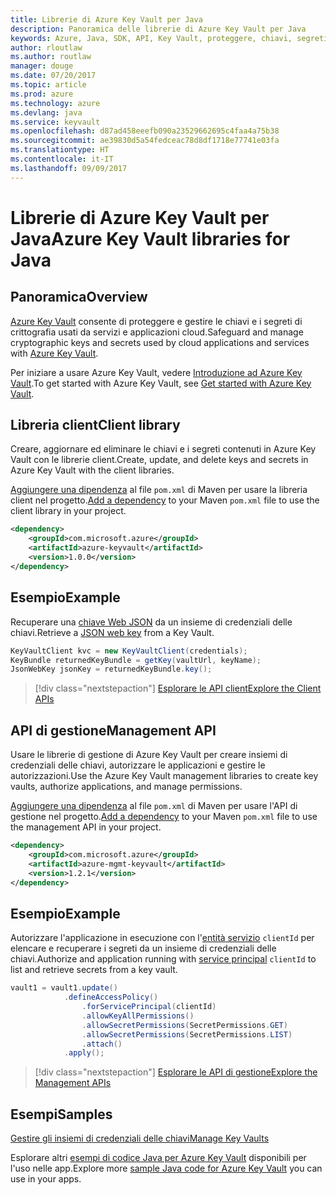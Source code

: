 ```yaml
---
title: Librerie di Azure Key Vault per Java
description: Panoramica delle librerie di Azure Key Vault per Java
keywords: Azure, Java, SDK, API, Key Vault, proteggere, chiavi, segreti, insieme di credenziali
author: rloutlaw
ms.author: routlaw
manager: douge
ms.date: 07/20/2017
ms.topic: article
ms.prod: azure
ms.technology: azure
ms.devlang: java
ms.service: keyvault
ms.openlocfilehash: d87ad458eeefb090a23529662695c4faa4a75b38
ms.sourcegitcommit: ae39830d5a54fedceac78d8df1718e77741e03fa
ms.translationtype: HT
ms.contentlocale: it-IT
ms.lasthandoff: 09/09/2017
---
```

# <a name="azure-key-vault-libraries-for-java"></a><span data-ttu-id="c04ff-104">Librerie di Azure Key Vault per Java</span><span class="sxs-lookup"><span data-stu-id="c04ff-104">Azure Key Vault libraries for Java</span></span>

## <a name="overview"></a><span data-ttu-id="c04ff-105">Panoramica</span><span class="sxs-lookup"><span data-stu-id="c04ff-105">Overview</span></span>

<span data-ttu-id="c04ff-106">[Azure Key Vault](/azure/key-vault/) consente di proteggere e gestire le chiavi e i segreti di crittografia usati da servizi e applicazioni cloud.</span><span class="sxs-lookup"><span data-stu-id="c04ff-106">Safeguard and manage cryptographic keys and secrets used by cloud applications and services with [Azure Key Vault](/azure/key-vault/).</span></span>

<span data-ttu-id="c04ff-107">Per iniziare a usare Azure Key Vault, vedere [Introduzione ad Azure Key Vault](/azure/key-vault/key-vault-get-started).</span><span class="sxs-lookup"><span data-stu-id="c04ff-107">To get started with Azure Key Vault, see [Get started with Azure Key Vault](/azure/key-vault/key-vault-get-started).</span></span>

## <a name="client-library"></a><span data-ttu-id="c04ff-108">Libreria client</span><span class="sxs-lookup"><span data-stu-id="c04ff-108">Client library</span></span>

<span data-ttu-id="c04ff-109">Creare, aggiornare ed eliminare le chiavi e i segreti contenuti in Azure Key Vault con le librerie client.</span><span class="sxs-lookup"><span data-stu-id="c04ff-109">Create, update, and delete keys and secrets in Azure Key Vault with the client libraries.</span></span>

<span data-ttu-id="c04ff-110">[Aggiungere una dipendenza](https://maven.apache.org/guides/getting-started/index.html#How_do_I_use_external_dependencies) al file `pom.xml` di Maven per usare la libreria client nel progetto.</span><span class="sxs-lookup"><span data-stu-id="c04ff-110">[Add a dependency](https://maven.apache.org/guides/getting-started/index.html#How_do_I_use_external_dependencies) to your Maven `pom.xml` file to use the client library in your project.</span></span>  

```XML
<dependency>
    <groupId>com.microsoft.azure</groupId>
    <artifactId>azure-keyvault</artifactId>
    <version>1.0.0</version>
</dependency>
```   

## <a name="example"></a><span data-ttu-id="c04ff-111">Esempio</span><span class="sxs-lookup"><span data-stu-id="c04ff-111">Example</span></span>

<span data-ttu-id="c04ff-112">Recuperare una [chiave Web JSON](https://tools.ietf.org/html/draft-ietf-jose-json-web-key-18) da un insieme di credenziali delle chiavi.</span><span class="sxs-lookup"><span data-stu-id="c04ff-112">Retrieve a [JSON web key](https://tools.ietf.org/html/draft-ietf-jose-json-web-key-18) from a Key Vault.</span></span>

```java
KeyVaultClient kvc = new KeyVaultClient(credentials);
KeyBundle returnedKeyBundle = getKey(vaultUrl, keyName);
JsonWebKey jsonKey = returnedKeyBundle.key();
```

> [!div class="nextstepaction"]
> [<span data-ttu-id="c04ff-113">Esplorare le API client</span><span class="sxs-lookup"><span data-stu-id="c04ff-113">Explore the Client APIs</span></span>](/java/api/overview/azure/keyvault/clientlibrary)


## <a name="management-api"></a><span data-ttu-id="c04ff-114">API di gestione</span><span class="sxs-lookup"><span data-stu-id="c04ff-114">Management API</span></span>

<span data-ttu-id="c04ff-115">Usare le librerie di gestione di Azure Key Vault per creare insiemi di credenziali delle chiavi, autorizzare le applicazioni e gestire le autorizzazioni.</span><span class="sxs-lookup"><span data-stu-id="c04ff-115">Use the Azure Key Vault management libraries to create key vaults, authorize applications, and manage permissions.</span></span> 

<span data-ttu-id="c04ff-116">[Aggiungere una dipendenza](https://maven.apache.org/guides/getting-started/index.html#How_do_I_use_external_dependencies) al file `pom.xml` di Maven per usare l'API di gestione nel progetto.</span><span class="sxs-lookup"><span data-stu-id="c04ff-116">[Add a dependency](https://maven.apache.org/guides/getting-started/index.html#How_do_I_use_external_dependencies) to your Maven `pom.xml` file to use the management API in your project.</span></span>  

```XML
<dependency>
    <groupId>com.microsoft.azure</groupId>
    <artifactId>azure-mgmt-keyvault</artifactId>
    <version>1.2.1</version>
</dependency>
```

## <a name="example"></a><span data-ttu-id="c04ff-117">Esempio</span><span class="sxs-lookup"><span data-stu-id="c04ff-117">Example</span></span>

<span data-ttu-id="c04ff-118">Autorizzare l'applicazione in esecuzione con l'[entità servizio](/azure/azure-resource-manager/resource-group-create-service-principal-portal) `clientId` per elencare e recuperare i segreti da un insieme di credenziali delle chiavi.</span><span class="sxs-lookup"><span data-stu-id="c04ff-118">Authorize and application running with [service principal](/azure/azure-resource-manager/resource-group-create-service-principal-portal) `clientId` to list and retrieve secrets from a key vault.</span></span> 

```java
vault1 = vault1.update()
            .defineAccessPolicy()
                .forServicePrincipal(clientId)
                .allowKeyAllPermissions()
                .allowSecretPermissions(SecretPermissions.GET)
                .allowSecretPermissions(SecretPermissions.LIST)
                .attach()
            .apply();
```

> [!div class="nextstepaction"]
> [<span data-ttu-id="c04ff-119">Esplorare le API di gestione</span><span class="sxs-lookup"><span data-stu-id="c04ff-119">Explore the Management APIs</span></span>](/java/api/overview/azure/keyvault/managementapi)


## <a name="samples"></a><span data-ttu-id="c04ff-120">Esempi</span><span class="sxs-lookup"><span data-stu-id="c04ff-120">Samples</span></span>

<span data-ttu-id="c04ff-121">[Gestire gli insiemi di credenziali delle chiavi][1]</span><span class="sxs-lookup"><span data-stu-id="c04ff-121">[Manage Key Vaults][1]</span></span>   

[1]: https://github.com/Azure-Samples/key-vault-java-manage-key-vaults

<span data-ttu-id="c04ff-122">Esplorare altri [esempi di codice Java per Azure Key Vault](https://azure.microsoft.com/resources/samples/?platform=java&term=key+vault) disponibili per l'uso nelle app.</span><span class="sxs-lookup"><span data-stu-id="c04ff-122">Explore more [sample Java code for Azure Key Vault](https://azure.microsoft.com/resources/samples/?platform=java&term=key+vault) you can use in your apps.</span></span>
